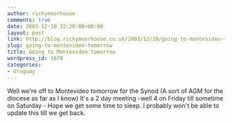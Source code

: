 ```yaml
---
author: rickymoorhouse
comments: true
date: 2003-12-10 22:20:00+00:00
layout: post
link: http://blog.rickymoorhouse.co.uk/2003/12/10/going-to-montevideo-tomorrow/
slug: going-to-montevideo-tomorrow
title: Going to Montevideo tomorrow
wordpress_id: 1679
categories:
- Uruguay
---
```


Well we're off to Montevideo tomorrow for the Synod (A sort of AGM for the diocese as far as I know) It's a 2 day meeting -well 4 on Friday till sometime on Saturday - Hope we get some time to sleep. I probably won't be able to update this till we get back.

